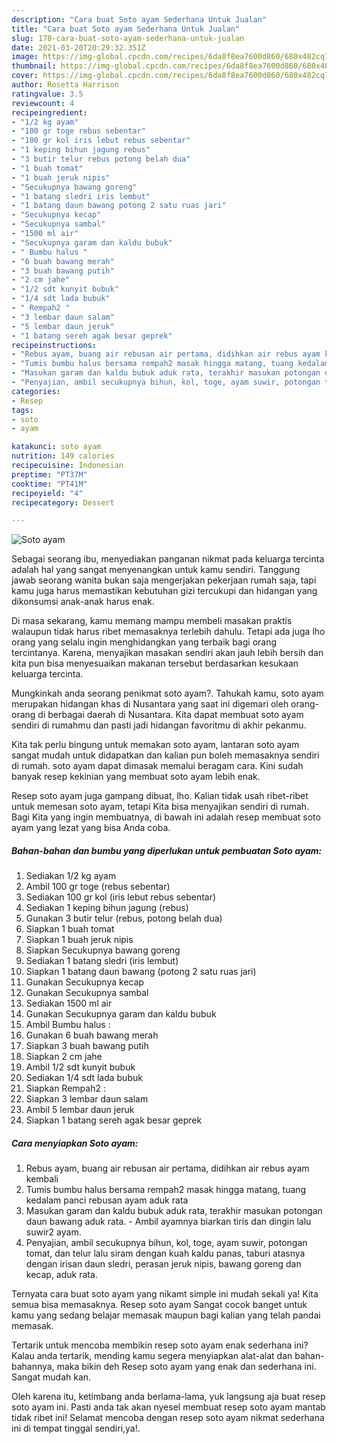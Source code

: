 ```yaml
---
description: "Cara buat Soto ayam Sederhana Untuk Jualan"
title: "Cara buat Soto ayam Sederhana Untuk Jualan"
slug: 178-cara-buat-soto-ayam-sederhana-untuk-jualan
date: 2021-03-20T20:29:32.351Z
image: https://img-global.cpcdn.com/recipes/6da8f8ea7600d860/680x482cq70/soto-ayam-foto-resep-utama.jpg
thumbnail: https://img-global.cpcdn.com/recipes/6da8f8ea7600d860/680x482cq70/soto-ayam-foto-resep-utama.jpg
cover: https://img-global.cpcdn.com/recipes/6da8f8ea7600d860/680x482cq70/soto-ayam-foto-resep-utama.jpg
author: Rosetta Harrison
ratingvalue: 3.5
reviewcount: 4
recipeingredient:
- "1/2 kg ayam"
- "100 gr toge rebus sebentar"
- "100 gr kol iris lebut rebus sebentar"
- "1 keping bihun jagung rebus"
- "3 butir telur rebus potong belah dua"
- "1 buah tomat"
- "1 buah jeruk nipis"
- "Secukupnya bawang goreng"
- "1 batang sledri iris lembut"
- "1 batang daun bawang potong 2 satu ruas jari"
- "Secukupnya kecap"
- "Secukupnya sambal"
- "1500 ml air"
- "Secukupnya garam dan kaldu bubuk"
- " Bumbu halus "
- "6 buah bawang merah"
- "3 buah bawang putih"
- "2 cm jahe"
- "1/2 sdt kunyit bubuk"
- "1/4 sdt lada bubuk"
- " Rempah2 "
- "3 lembar daun salam"
- "5 lembar daun jeruk"
- "1 batang sereh agak besar geprek"
recipeinstructions:
- "Rebus ayam, buang air rebusan air pertama, didihkan air rebus ayam kembali"
- "Tumis bumbu halus bersama rempah2 masak hingga matang, tuang kedalam panci rebusan ayam aduk rata"
- "Masukan garam dan kaldu bubuk aduk rata, terakhir masukan potongan daun bawang aduk rata. Ambil ayamnya biarkan tiris dan dingin lalu suwir2 ayam."
- "Penyajian, ambil secukupnya bihun, kol, toge, ayam suwir, potongan tomat, dan telur lalu siram dengan kuah kaldu panas, taburi atasnya dengan irisan daun sledri, perasan jeruk nipis, bawang goreng dan kecap, aduk rata."
categories:
- Resep
tags:
- soto
- ayam

katakunci: soto ayam 
nutrition: 149 calories
recipecuisine: Indonesian
preptime: "PT37M"
cooktime: "PT41M"
recipeyield: "4"
recipecategory: Dessert

---
```



![Soto ayam](https://img-global.cpcdn.com/recipes/6da8f8ea7600d860/680x482cq70/soto-ayam-foto-resep-utama.jpg)

Sebagai seorang ibu, menyediakan panganan nikmat pada keluarga tercinta adalah hal yang sangat menyenangkan untuk kamu sendiri. Tanggung jawab seorang  wanita bukan saja mengerjakan pekerjaan rumah saja, tapi kamu juga harus memastikan kebutuhan gizi tercukupi dan hidangan yang dikonsumsi anak-anak harus enak.

Di masa  sekarang, kamu memang mampu membeli masakan praktis walaupun tidak harus ribet memasaknya terlebih dahulu. Tetapi ada juga lho orang yang selalu ingin menghidangkan yang terbaik bagi orang tercintanya. Karena, menyajikan masakan sendiri akan jauh lebih bersih dan kita pun bisa menyesuaikan makanan tersebut berdasarkan kesukaan keluarga tercinta. 



Mungkinkah anda seorang penikmat soto ayam?. Tahukah kamu, soto ayam merupakan hidangan khas di Nusantara yang saat ini digemari oleh orang-orang di berbagai daerah di Nusantara. Kita dapat membuat soto ayam sendiri di rumahmu dan pasti jadi hidangan favoritmu di akhir pekanmu.

Kita tak perlu bingung untuk memakan soto ayam, lantaran soto ayam sangat mudah untuk didapatkan dan kalian pun boleh memasaknya sendiri di rumah. soto ayam dapat dimasak memalui beragam cara. Kini sudah banyak resep kekinian yang membuat soto ayam lebih enak.

Resep soto ayam juga gampang dibuat, lho. Kalian tidak usah ribet-ribet untuk memesan soto ayam, tetapi Kita bisa menyajikan sendiri di rumah. Bagi Kita yang ingin membuatnya, di bawah ini adalah resep membuat soto ayam yang lezat yang bisa Anda coba.

<!--inarticleads1-->

##### Bahan-bahan dan bumbu yang diperlukan untuk pembuatan Soto ayam:

1. Sediakan 1/2 kg ayam
1. Ambil 100 gr toge (rebus sebentar)
1. Sediakan 100 gr kol (iris lebut rebus sebentar)
1. Sediakan 1 keping bihun jagung (rebus)
1. Gunakan 3 butir telur (rebus, potong belah dua)
1. Siapkan 1 buah tomat
1. Siapkan 1 buah jeruk nipis
1. Siapkan Secukupnya bawang goreng
1. Sediakan 1 batang sledri (iris lembut)
1. Siapkan 1 batang daun bawang (potong 2 satu ruas jari)
1. Gunakan Secukupnya kecap
1. Gunakan Secukupnya sambal
1. Sediakan 1500 ml air
1. Gunakan Secukupnya garam dan kaldu bubuk
1. Ambil  Bumbu halus :
1. Gunakan 6 buah bawang merah
1. Siapkan 3 buah bawang putih
1. Siapkan 2 cm jahe
1. Ambil 1/2 sdt kunyit bubuk
1. Sediakan 1/4 sdt lada bubuk
1. Siapkan  Rempah2 :
1. Siapkan 3 lembar daun salam
1. Ambil 5 lembar daun jeruk
1. Siapkan 1 batang sereh agak besar geprek




<!--inarticleads2-->

##### Cara menyiapkan Soto ayam:

1. Rebus ayam, buang air rebusan air pertama, didihkan air rebus ayam kembali
1. Tumis bumbu halus bersama rempah2 masak hingga matang, tuang kedalam panci rebusan ayam aduk rata
1. Masukan garam dan kaldu bubuk aduk rata, terakhir masukan potongan daun bawang aduk rata. - Ambil ayamnya biarkan tiris dan dingin lalu suwir2 ayam.
1. Penyajian, ambil secukupnya bihun, kol, toge, ayam suwir, potongan tomat, dan telur lalu siram dengan kuah kaldu panas, taburi atasnya dengan irisan daun sledri, perasan jeruk nipis, bawang goreng dan kecap, aduk rata.




Ternyata cara buat soto ayam yang nikamt simple ini mudah sekali ya! Kita semua bisa memasaknya. Resep soto ayam Sangat cocok banget untuk kamu yang sedang belajar memasak maupun bagi kalian yang telah pandai memasak.

Tertarik untuk mencoba membikin resep soto ayam enak sederhana ini? Kalau anda tertarik, mending kamu segera menyiapkan alat-alat dan bahan-bahannya, maka bikin deh Resep soto ayam yang enak dan sederhana ini. Sangat mudah kan. 

Oleh karena itu, ketimbang anda berlama-lama, yuk langsung aja buat resep soto ayam ini. Pasti anda tak akan nyesel membuat resep soto ayam mantab tidak ribet ini! Selamat mencoba dengan resep soto ayam nikmat sederhana ini di tempat tinggal sendiri,ya!.

